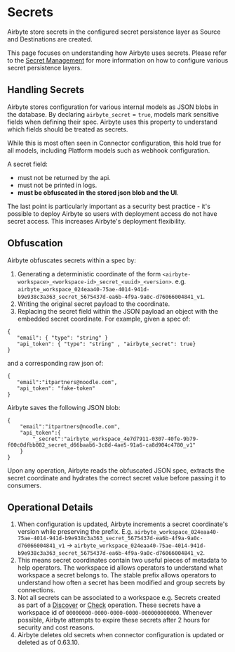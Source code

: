# Secrets

Airbyte store secrets in the configured secret persistence layer as Source and Destinations are created.

This page focuses on understanding how Airbyte uses secrets. Please refer to the [Secret Management](../deploying-airbyte/integrations/secrets.md)
for more information on how to configure various secret persistence layers.

## Handling Secrets
Airbyte stores configuration for various internal models as JSON blobs in the database. By declaring `airbyte_secret` = `true`, models mark sensitive fields
when defining their spec. Airbyte uses this property to understand which fields should be treated as secrets.

While this is most often seen in Connector configuration, this hold true for all models, including Platform models such as webhook configuration.

A secret field:
* must not be returned by the api.
* must not be printed in logs.
* **must be obfuscated in the stored json blob and the UI**.

The last point is particularly important as a security best practice - it's possible to deploy Airbyte so users with deployment access do not have
secret access. This increases Airbyte's deployment flexibility.

## Obfuscation

Airbyte obfuscates secrets within a spec by:
1) Generating a deterministic coordinate of the form `<airbyte-workspace>_<workspace-id>_secret_<uuid>_<version>`. e.g. `airbyte_workspace_024eaa40-75ae-4014-941d-b9e938c3a363_secret_5675437d-ea6b-4f9a-9a0c-d76066004841_v1`.
2) Writing the original secret payload to the coordinate.
3) Replacing the secret field within the JSON payload an object with the embedded secret coordinate.
For example, given a spec of:
```
{
   "email": { "type": "string" }
   "api_token": { "type": "string" , "airbyte_secret": true}
}

```
and a corresponding raw json of:
```
{
   "email":"itpartners@noodle.com",
   "api_token": "fake-token"
}
```

Airbyte saves the following JSON blob:
```
{
    "email":"itpartners@noodle.com",
    "api_token":{
        "_secret":"airbyte_workspace_4e7d7911-0307-40fe-9b79-f00c0dfbb082_secret_d66baab6-3c8d-4ae5-91a6-ca8d904c4780_v1"
    }
}
```

Upon any operation, Airbyte reads the obfuscated JSON spec, extracts the secret coordinate and hydrates the correct secret value before passing it to consumers.

## Operational Details

1. When configuration is updated, Airbyte increments a secret coordinate's version while preserving the prefix.
E.g. `airbyte_workspace_024eaa40-75ae-4014-941d-b9e938c3a363_secret_5675437d-ea6b-4f9a-9a0c-d76066004841_v1` -> `airbyte_workspace_024eaa40-75ae-4014-941d-b9e938c3a363_secret_5675437d-ea6b-4f9a-9a0c-d76066004841_v2`.
2. This means secret coordinates contain two useful pieces of metadata to help operators. The workspace id allows operators to understand what workspace
a secret belongs to. The stable prefix allows operators to understand how often a secret has been modified and group secrets by connections.
3. Not all secrets can be associated to a workspace e.g. Secrets created as part of a [Discover](./airbyte-protocol/#discover) or [Check](./airbyte-protocol/#check) operation. These secrets have a workspace id of
`00000000-0000-0000-0000-000000000000`. Whenever possible, Airbyte attempts to expire these secrets after 2 hours for security and cost reasons. 
4. Airbyte deletes old secrets when connector configuration is updated or deleted as of 0.63.10.
